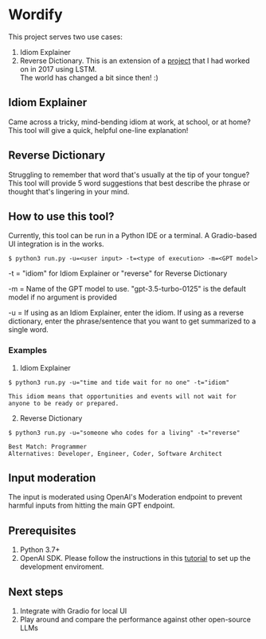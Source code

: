 # Wordify

This project serves two use cases:
1. Idiom Explainer
2. Reverse Dictionary. This is an extension of a [project](https://github.com/jshcs/wordify) that I had worked on in 2017 using LSTM.<br>The world has changed a bit since then! :) 

## Idiom Explainer
Came across a tricky, mind-bending idiom at work, at school, or at home? This tool will give a quick, helpful one-line explanation!

## Reverse Dictionary
Struggling to remember that word that's usually at the tip of your tongue? This tool will provide 5 word suggestions that best describe the phrase or thought that's lingering in your mind. 

## How to use this tool?

Currently, this tool can be run in a Python IDE or a terminal. A Gradio-based UI integration is in the works. 
```
$ python3 run.py -u=<user input> -t=<type of execution> -m=<GPT model>
```

-t = "idiom" for Idiom Explainer or "reverse" for Reverse Dictionary

-m = Name of the GPT model to use. "gpt-3.5-turbo-0125" is the default model if no argument is provided

-u = If using as an Idiom Explainer, enter the idiom. If using as a reverse dictionary, enter the phrase/sentence that you want to get summarized to a single word.

### Examples
1. Idiom Explainer
```
$ python3 run.py -u="time and tide wait for no one" -t="idiom"
```
```
This idiom means that opportunities and events will not wait for anyone to be ready or prepared.
```
2. Reverse Dictionary
```
$ python3 run.py -u="someone who codes for a living" -t="reverse"
```
```
Best Match: Programmer  
Alternatives: Developer, Engineer, Coder, Software Architect
```

## Input moderation
The input is moderated using OpenAI's Moderation endpoint to prevent harmful inputs from hitting the main GPT endpoint.

## Prerequisites
1. Python 3.7+
3. OpenAI SDK. Please follow the instructions in this [tutorial](https://platform.openai.com/docs/quickstart) to set up the development enviroment.

## Next steps
1. Integrate with Gradio for local UI
2. Play around and compare the performance against other open-source LLMs 
